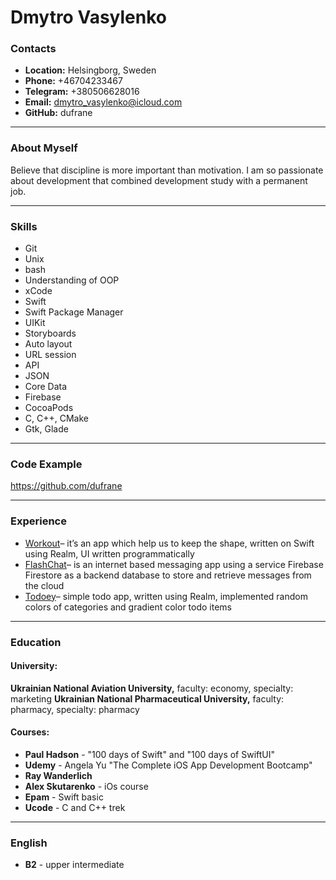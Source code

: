 # Dmytro Vasylenko
### Contacts
* **Location:** Helsingborg, Sweden
* **Phone:** +46704233467
* **Telegram:** +380506628016
* **Email:** dmytro_vasylenko@icloud.com
* **GitHub:** dufrane

****
### About Myself
Believe that discipline is more important than motivation.
I am so passionate about development that combined development study with a permanent job.

****
### Skills
* Git
* Unix
* bash
* Understanding of OOP
* xCode
* Swift
* Swift Package Manager
* UIKit
* Storyboards
* Auto layout
* URL session
* API
* JSON
* Core Data
* Firebase
* CocoaPods
* C, C++, CMake
* Gtk, Glade

****
### Code Example
https://github.com/dufrane

****
### Experience
* [Workout](https://github.com/dufrane/pet-workOut-app "")– it’s an app which help us to keep the shape, written on Swift using Realm, UI written programmatically 
* [FlashChat](https://github.com/dufrane/flashChat "")– is an internet based messaging app using a service Firebase Firestore as a backend database to store and retrieve messages from the cloud 
* [Todoey](https://github.com/dufrane/Todoey_Realm "")– simple todo app, written using Realm, implemented random colors of categories and gradient color todo items 

****
### Education
 #### University: 
**Ukrainian National Aviation University,** faculty: economy, specialty: marketing
**Ukrainian National Pharmaceutical University,** faculty: pharmacy, specialty: pharmacy

#### Courses:
* **Paul Hadson** - "100 days of Swift" and "100 days of SwiftUI"
* **Udemy** - Angela Yu "The Complete iOS App Development Bootcamp"
* **Ray Wanderlich**
* **Alex Skutarenko** - iOs course
* **Epam** - Swift basic
* **Ucode** - C and C++ trek

****
### English
* **B2** - upper intermediate